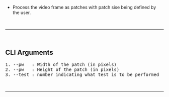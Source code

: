 - Process the video frame as patches with patch sise being defined by the user.

&nbsp;

---

&nbsp;

## **CLI Arguments**
<pre>
1. --pw   : Width of the patch (in pixels)
2. --pw   : Height of the patch (in pixels)
3. --test : number indicating what test is to be performed
</pre>

&nbsp;

---